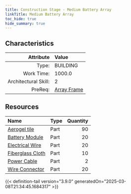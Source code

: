 ```yaml
---
title: Construction Stage - Medium Battery Array
linkTitle: Medium Battery Array
toc_hide: true
hide_summary: true
---
```

<!-- This is generated by the MarsSim HelpGenertor, do not edit. -->

## Characteristics

| Attribute      | Value |
|--------:|:------|
|Type:|BUILDING|
|Work Time:|1000.0|
|Architectural Skill:|2|
|PreReq:|[Array Frame](/docs/definitions/construction/array-frame)|

## Resources

| Name | Type | Quantity |
|:-----|:-----|-----:|
|[Aerogel tile](/docs/definitions/part/aerogel-tile)|Part|90|
|[Battery Module](/docs/definitions/part/battery-module)|Part|20|
|[Electrical Wire](/docs/definitions/part/electrical-wire)|Part|20|
|[Fiberglass Cloth](/docs/definitions/part/fiberglass-cloth)|Part|10|
|[Power Cable](/docs/definitions/part/power-cable)|Part|2|
|[Wire Connector](/docs/definitions/part/wire-connector)|Part|20|




{{< definition-tail version="3.9.0" generatedOn="2025-03-08T21:34:45.1684317" >}}

